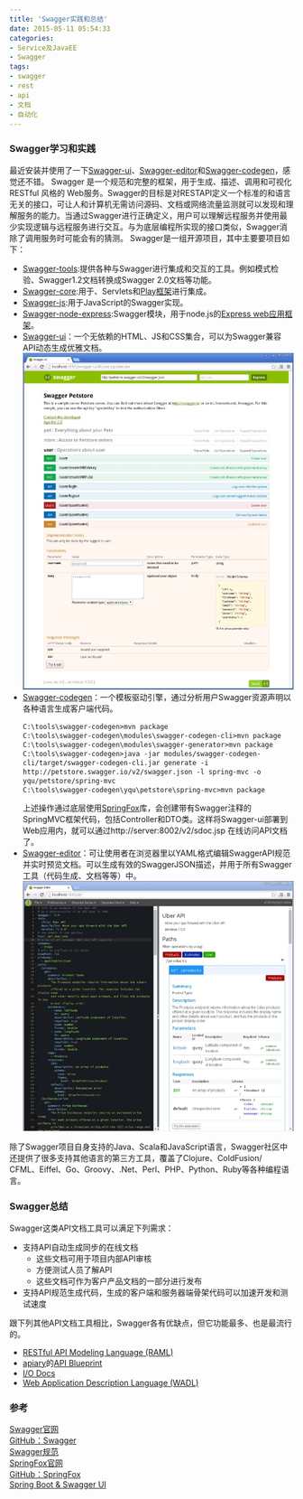 ```yaml
---
title: 'Swagger实践和总结'
date: 2015-05-11 05:54:33
categories: 
- Service及JavaEE
- Swagger
tags: 
- swagger
- rest
- api
- 文档
- 自动化
---
```

### Swagger学习和实践

最近安装并使用了一下[Swagger-ui](https://github.com/swagger-api/swagger-ui)、[Swagger-editor](https://github.com/swagger-api/swagger-editor)和[Swagger-codegen](https://github.com/swagger-api/swagger-codegen)，感觉还不错。
Swagger 是一个规范和完整的框架，用于生成、描述、调用和可视化 RESTful 风格的 Web服务。Swagger的目标是对RESTAPI定义一个标准的和语言无关的接口，可让人和计算机无需访问源码、文档或网络流量监测就可以发现和理解服务的能力。当通过Swagger进行正确定义，用户可以理解远程服务并使用最少实现逻辑与远程服务进行交互。与为底层编程所实现的接口类似，Swagger消除了调用服务时可能会有的猜测。
Swagger是一组开源项目，其中主要要项目如下：
- [Swagger-tools](https://github.com/apigee-127/swagger-tools):提供各种与Swagger进行集成和交互的工具。例如模式检验、Swagger1.2文档转换成Swagger 2.0文档等功能。
- [Swagger-core](https://github.com/swagger-api/swagger-core):用于、Servlets和[Play框架](http://www.playframework.com/)进行集成。
- [Swagger-js](https://github.com/swagger-api/swagger-js):用于JavaScript的Swagger实现。
- [Swagger-node-express](https://github.com/swagger-api/swagger-node-express):Swagger模块，用于node.js的[Express web应用框架](http://expressjs.com/)。
- [Swagger-ui](https://github.com/swagger-api/swagger-ui)：一个无依赖的HTML、JS和CSS集合，可以为Swagger兼容API动态生成优雅文档。
  ![Swagger实践和总结](/images/2015/5/0026uWfMgy6SqbdiQxl43.jpg)
- [Swagger-codegen](https://github.com/swagger-api/swagger-codegen)：一个模板驱动引擎，通过分析用户Swagger资源声明以各种语言生成客户端代码。
  ```
  C:\tools\swagger-codegen>mvn package
  C:\tools\swagger-codegen\modules\swagger-codegen-cli>mvn package
  C:\tools\swagger-codegen\modules\swagger-generator>mvn package
  C:\tools\swagger-codegen>java -jar modules/swagger-codegen-cli/target/swagger-codegen-cli.jar generate -i http://petstore.swagger.io/v2/swagger.json -l spring-mvc -o yqu/petstore/spring-mvc
  C:\tools\swagger-codegen\yqu\petstore\spring-mvc>mvn package
  ``` 
  上述操作通过底层使用[SpringFox](https://github.com/springfox/springfox)库，会创建带有Swagger注释的SpringMVC框架代码，包括Controller和DTO类。这样将Swagger-ui部署到Web应用内，就可以通过http://server:8002/v2/sdoc.jsp 在线访问API文档了。
- [Swagger-editor](https://github.com/swagger-api/swagger-editor)：可让使用者在浏览器里以YAML格式编辑SwaggerAPI规范并实时预览文档。可以生成有效的SwaggerJSON描述，并用于所有Swagger工具（代码生成、文档等等）中。
  ![Swagger实践和总结](/images/2015/5/0026uWfMgy6SqbdfW5Kc4.jpg)

除了Swagger项目自身支持的Java、Scala和JavaScript语言，Swagger社区中还提供了很多支持其他语言的第三方工具，覆盖了Clojure、ColdFusion/ CFML、Eiffel、Go、Groovy、.Net、Perl、PHP、Python、Ruby等各种编程语言。

### Swagger总结

Swagger这类API文档工具可以满足下列需求：
- 支持API自动生成同步的在线文档
  - 这些文档可用于项目内部API审核
  - 方便测试人员了解API
  - 这些文档可作为客户产品文档的一部分进行发布
- 支持API规范生成代码，生成的客户端和服务器端骨架代码可以加速开发和测试速度

跟下列其他API文档工具相比，Swagger各有优缺点，但它功能最多、也是最流行的。
- [RESTful API Modeling Language (RAML)](http://www.raml.org/)
- [apiary](http://apiary.io/)的[API Blueprint](http://apiblueprint.org/)
- [I/O Docs](https://github.com/mashery/iodocs)
- [Web Application Description Language (WADL)](https://wadl.java.net/)

### 参考

[Swagger官网](http://swagger.io/)    
[GitHub：Swagger](https://github.com/swagger-api)    
[Swagger规范](https://github.com/swagger-api/swagger-spec)    
[SpringFox官网](http://springfox.io)    
[GitHub：SpringFox](https://github.com/springfox)    
[Spring Boot & Swagger UI](http://fruzenshtein.com/spring-boot-swagger-ui/)    
[](http://blog.csdn.net/u010827436/article/details/44417637)    